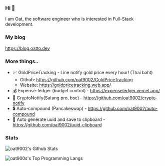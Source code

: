 ### Hi 👋

I am Oat, the software engineer who is interested in Full-Stack development.

### My blog 

https://blog.oatto.dev

### More things..

-   📈 GoldPriceTracking - Line notify gold price every hour! (Thai baht)
    -   Github: https://github.com/oat9002/GoldPriceTracking
    -   Website: https://goldpricetracking.web.app/
-   💰 Expense-ledger (budget control) - https://expenseledger.vercel.app/
-   👛 CryptoNotify(Satang pro, bsc) - https://github.com/oat9002/crypto-notify
-   💲 Auto-compound (Pancakeswap) - https://github.com/oat9002/auto-compound
-   📃 Auto generate uuid and save to clipboard - https://github.com/oat9002/uuid-clipboard

### Stats
![oat9002's Github Stats](https://github-readme-stats.vercel.app/api?username=oat9002&show_icons=true)

![oat900s's Top Programming Langs](https://github-readme-stats.vercel.app/api/top-langs/?username=oat9002&hide=java,python,javascript,c,html,php)

<!--
**oat9002/oat9002** is a ✨ _special_ ✨ repository because its `README.md` (this file) appears on your GitHub profile.

Here are some ideas to get you started:

- 🔭 I’m currently working on ...
- 🌱 I’m currently learning ...
- 👯 I’m looking to collaborate on ...
- 🤔 I’m looking for help with ...
- 💬 Ask me about ...
- 📫 How to reach me: ...
- 😄 Pronouns: ...
- ⚡ Fun fact: ...
-->
